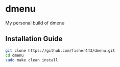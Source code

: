 # dmenu
My personal build of  dmenu

## Installation Guide
```bash
git clone https://github.com/fisher443/dmenu.git
cd dmenu
sudo make clean install
```

